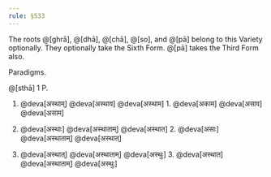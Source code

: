 ```yaml
---
rule: §533
---
```


The roots @[ghrā], @[dhā], @[chā], @[so], and @[pā] belong to this Variety optionally. They optionally take the Sixth Form. @[pā] takes the Third Form also.

Paradigms.

@[sthā] 1 P.

1. @deva[अस्थाम्] @deva[अस्थाव] @deva[अस्थाम] 1. @deva[अकाम] @deva[असाव] @deva[असाम]

2. @deva[अस्थाः] @deva[अस्थाताम्] @deva[अस्थात] 2. @deva[असाः] @deva[अस्थाताम्] @deva[अस्थात्]

3. @deva[अस्थात्] @deva[अस्थाताम्] @deva[अस्थुः] 3. @deva[अस्थात] @deva[अस्थाताम्] @deva[अस्थुः]